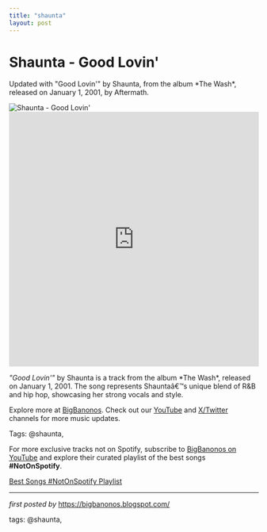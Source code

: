 ```yaml
---
title: "shaunta"
layout: post
---
```

<!-- Title of the Post -->
<h1 >Shaunta - Good Lovin'</h1> <!-- Introductory Text -->
<p >Updated with "Good Lovin'" by Shaunta, from the album *The Wash*, released on January 1, 2001, by Aftermath.</p> <!-- Featured Image -->
<div > <img src="https://i.ytimg.com/vi/aTxXZs7bq3w/hq720.jpg?sqp=-oaymwEhCK4FEIIDSFryq4qpAxMIARUAAAAAGAElAADIQj0AgKJD&rs=AOn4CLCuMp66229IUS8y6-3rxHdP-h9ZaA" alt="Shaunta - Good Lovin'" />
</div> <!-- YouTube Video Embed -->
<div > <iframe width="100%" height="514" src="https://www.youtube.com/embed/yvuYEtk8lBU" title="Shaunta - Good Lovin' [Explicit]" frameborder="0" allow="accelerometer; autoplay; clipboard-write; encrypted-media; gyroscope; picture-in-picture; web-share" referrerpolicy="strict-origin-when-cross-origin" allowfullscreen></iframe>
</div> <!-- Song Information -->
<div > <p><em>"Good Lovin'"</em> by Shaunta is a track from the album *The Wash*, released on January 1, 2001. The song represents Shauntaâ€™s unique blend of R&B and hip hop, showcasing her strong vocals and style.</p>
</div> <!-- Footer Links -->
<div > <p>Explore more at <a href="https://bigbanonos.blogspot.com/" target="_blank">BigBanonos</a>. Check out our <a href="https://www.youtube.com/@BigBanonos" target="_blank">YouTube</a> and <a href="https://x.com/bigbanonos" target="_blank">X/Twitter</a> channels for more music updates.</p>
</div> <!-- Tags -->
<p >Tags: @shaunta,</p>


<!--Subscribe and Playlist Links-->
<div>
    <p>For more exclusive tracks not on Spotify, subscribe to <a href="https://www.youtube.com/@BigBanonos" target="_blank">BigBanonos on YouTube</a> and explore their curated playlist of the best songs <strong>#NotOnSpotify</strong>.</p>
    <p><a href="https://www.youtube.com/playlist?list=PLtuNtuTatqI0kFahUCbtbfenC_ET5O_tr" target="_blank">Best Songs #NotOnSpotify Playlist<br /></a></p></div>

<hr />

<p><em>first posted by</em> <a href="https://bigbanonos.blogspot.com/" rel="noopener" target="_new">https://bigbanonos.blogspot.com/</a></p>

<p>tags: @shaunta,</p>
